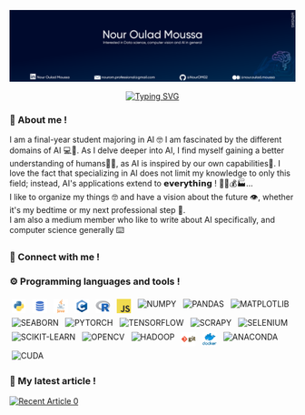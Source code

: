 <link rel="stylesheet" href="https://use.fontawesome.com/releases/v5.14.0/css/all.css" integrity="sha384-HzLeBuhoNPvSl5KYnjx0BT+WB0QEEqLprO+NBkkk5gbc67FTaL7XIGa2w1L0Xbgc" crossorigin="anonymous">

![Banner](https://github.com/NourOM02/NourOM02/blob/main/top.png)

<p align="center">
  <a href="https://git.io/typing-svg"><img src="https://readme-typing-svg.demolab.com/?font=Glory+medium&pause=500&color=808080&center=true&width=435&lines=Artificial+Intelligence+Student;Interested%20in;Data+science;Computer%20vision;AI%20in%20general%20:D" alt="Typing SVG" /></a>
</p>

### 👋 About me  !

I am a final-year student majoring in AI 🤓 I am fascinated by the different domains of AI 💻🧠. As I delve deeper into AI, I find myself gaining a better understanding of humans🧑‍🦱, as AI is inspired by our own capabilities💪. I love the fact that specializing in AI does not limit my knowledge to only this field; instead, AI's applications extend to 𝗲𝘃𝗲𝗿𝘆𝘁𝗵𝗶𝗻𝗴 ! 💊🤖💰🏭...<br />
I like to organize my things 🤓 and have a vision about the future 👁️, whether it's my bedtime or my next professional step 🙂.<br />
I am also a medium member who like to write about AI specifically, and computer science generally ⌨️

### 🔗 Connect with me !



### ⚙️ Programming languages and tools !

<p>
<img src="https://raw.githubusercontent.com/github/explore/80688e429a7d4ef2fca1e82350fe8e3517d3494d/topics/python/python.png" alt="Python" height="25" style="vertical-align:top; margin:4px">
<img src="https://raw.githubusercontent.com/github/explore/80688e429a7d4ef2fca1e82350fe8e3517d3494d/topics/sql/sql.png" alt="SQL" height="25" style="vertical-align:top; margin:4px">
<img src="https://raw.githubusercontent.com/github/explore/80688e429a7d4ef2fca1e82350fe8e3517d3494d/topics/java/java.png" alt="JAVA" height="25" style="vertical-align:top; margin:4px">
<img src="https://raw.githubusercontent.com/github/explore/80688e429a7d4ef2fca1e82350fe8e3517d3494d/topics/c/c.png" alt="C" height="25" style="vertical-align:top; margin:4px">
<img src="https://raw.githubusercontent.com/github/explore/80688e429a7d4ef2fca1e82350fe8e3517d3494d/topics/r/r.png" alt="R" height="25" style="vertical-align:top; margin:4px">
<img src="https://raw.githubusercontent.com/github/explore/80688e429a7d4ef2fca1e82350fe8e3517d3494d/topics/javascript/javascript.png" alt="JAVASCRIPT" height="25" style="vertical-align:top; margin:4px">
<img src="https://numpy.org/images/logo.svg" alt="NUMPY" height="25" style="vertical-align:top; margin:4px">
<img src="https://upload.wikimedia.org/wikipedia/commons/thumb/2/22/Pandas_mark.svg/1200px-Pandas_mark.svg.png" alt="PANDAS" height="25" style="vertical-align:top; margin:4px">
<img src="https://upload.wikimedia.org/wikipedia/commons/thumb/0/01/Created_with_Matplotlib-logo.svg/1024px-Created_with_Matplotlib-logo.svg.png" alt="MATPLOTLIB" height="25" style="vertical-align:top; margin:4px">
<img src="https://seeklogo.com/images/S/seaborn-logo-244EB2DEC5-seeklogo.com.png" alt="SEABORN" height="25" style="vertical-align:top; margin:4px">
<img src="https://upload.wikimedia.org/wikipedia/commons/thumb/1/10/PyTorch_logo_icon.svg/1200px-PyTorch_logo_icon.svg.png" alt="PYTORCH" height="25" style="vertical-align:top; margin:4px">
<img src="https://upload.wikimedia.org/wikipedia/commons/thumb/2/2d/Tensorflow_logo.svg/1915px-Tensorflow_logo.svg.png" alt="TENSORFLOW" height="25" style="vertical-align:top; margin:4px">
<img src="https://pbs.twimg.com/profile_images/690207449471582208/LJ_Gsz28_400x400.png" alt="SCRAPY" height="25" style="vertical-align:top; margin:4px">
<img src="https://upload.wikimedia.org/wikipedia/commons/thumb/d/d5/Selenium_Logo.png/1200px-Selenium_Logo.png" alt="SELENIUM" height="25" style="vertical-align:top; margin:4px">
<img src="https://upload.wikimedia.org/wikipedia/commons/thumb/0/05/Scikit_learn_logo_small.svg/390px-Scikit_learn_logo_small.svg.png" alt="SCIKIT-LEARN" height="25" style="vertical-align:top; margin:4px">
<img src="https://raw.githubusercontent.com/wiki/opencv/opencv/logo/OpenCV_logo_no_text.svg?sanitize=true" alt="OPENCV" height="25" style="vertical-align:top; margin:4px">
<img src="https://logowik.com/content/uploads/images/hadoop7135.jpg" alt="HADOOP" height="25" style="vertical-align:top; margin:4px">
<img src="https://raw.githubusercontent.com/github/explore/80688e429a7d4ef2fca1e82350fe8e3517d3494d/topics/git/git.png" alt="GIT" height="25" style="vertical-align:top; margin:4px">
<img src="https://raw.githubusercontent.com/github/explore/80688e429a7d4ef2fca1e82350fe8e3517d3494d/topics/docker/docker.png" alt="DOCKER" height="25" style="vertical-align:top; margin:4px">
<img src="https://prod-backend-company-uploads-transcend-io.s3.amazonaws.com/8d6dc27b-6eef-4afc-8e75-1e1ac922e35f/e8d51866-cab8-4ea9-9ab7-b72dea449a4f" alt="ANACONDA" height="25" style="vertical-align:top; margin:4px">
<img src="https://upload.wikimedia.org/wikipedia/en/b/b9/Nvidia_CUDA_Logo.jpg" alt="CUDA" height="25" style="vertical-align:top; margin:4px">

</p>

### 📄 My latest article !

<a target="_blank" href="https://github-readme-medium-recent-article.vercel.app/medium/@nour.oulad.moussa/0"><img src="https://github-readme-medium-recent-article.vercel.app/medium/@nour.oulad.moussa/0" alt="Recent Article 0"> 
